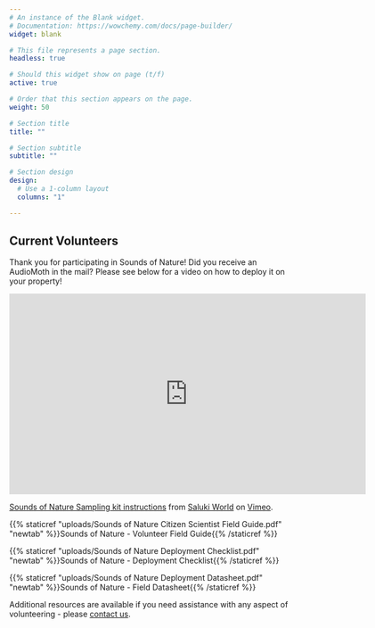 ```yaml
---
# An instance of the Blank widget.
# Documentation: https://wowchemy.com/docs/page-builder/
widget: blank

# This file represents a page section.
headless: true

# Should this widget show on page (t/f)
active: true

# Order that this section appears on the page.
weight: 50

# Section title
title: ""

# Section subtitle
subtitle: ""

# Section design
design:
  # Use a 1-column layout
  columns: "1"

---
```

## Current Volunteers    

Thank you for participating in Sounds of Nature! Did you receive an AudioMoth in the mail? Please see below for a video on how to deploy it on your property!  

<iframe src="https://player.vimeo.com/video/811009677?h=81859a6acc&color=ffffff" width="640" height="360" frameborder="0" allow="autoplay; fullscreen; picture-in-picture" allowfullscreen></iframe>
<p><a href="https://vimeo.com/811009677">Sounds of Nature Sampling kit instructions</a> from <a href="https://vimeo.com/user31365405">Saluki World</a> on <a href="https://vimeo.com">Vimeo</a>.</p>

{{% staticref "uploads/Sounds of Nature Citizen Scientist Field Guide.pdf" "newtab" %}}Sounds of Nature - Volunteer Field Guide{{% /staticref %}}

{{% staticref "uploads/Sounds of Nature Deployment Checklist.pdf" "newtab" %}}Sounds of Nature - Deployment Checklist{{% /staticref %}}

{{% staticref "uploads/Sounds of Nature Deployment Datasheet.pdf" "newtab" %}}Sounds of Nature - Field Datasheet{{% /staticref %}}     

Additional resources are available if you need assistance with any aspect of volunteering - please [contact us](https://peaselab.com/contact).